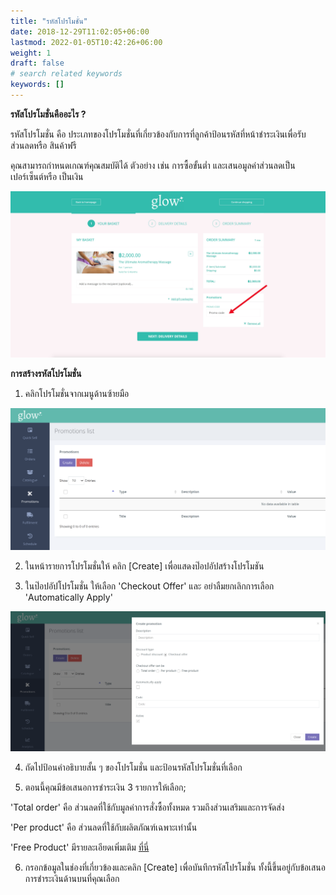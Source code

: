 ```yaml
---
title: "รหัสโปรโมชั่น"
date: 2018-12-29T11:02:05+06:00
lastmod: 2022-01-05T10:42:26+06:00
weight: 1
draft: false
# search related keywords
keywords: []
---
```


**รหัสโปรโมชั่นคืออะไร ?**<br>

รหัสโปรโมชั่น คือ ประเภทของโปรโมชั่นที่เกี่ยวข้องกับการที่ลูกค้าป้อนรหัสที่หน้าชำระเงินเพื่อรับส่วนลดหรือ สินค้าฟรี

คุณสามารถกำหนดเกณฑ์คุณสมบัติได้ ตัวอย่าง เช่น การซื้อขั้นต่ำ และเสนอมูลค่าส่วนลดเป็นเปอร์เซ็นต์หรือ เป็นเงิน

![image example](img-1.jpg "image")

**การสร้างรหัสโปรโมชั่น**<br>

1. คลิกโปรโมชั่นจากเมนูด้านซ้ายมือ

![image example](img-2.jpg "image")

2. ในหน้ารายการโปรโมชั่นให้ คลิก [Create] เพื่อแสดงป๊อปอัปสร้างโปรโมชัน

3. ในป๊อปอัปโปรโมชั่น ให้เลือก 'Checkout Offer' และ อย่าลืมยกเลิกการเลือก 'Automatically Apply'

![image example](img-3.jpg "image")

4. ถัดไปป้อนคำอธิบายสั้น ๆ ของโปรโมชั่น และป้อนรหัสโปรโมชั่นที่เลือก

5. ตอนนี้คุณมีข้อเสนอการชำระเงิน 3 รายการให้เลือก;

'Total order' คือ ส่วนลดที่ใช้กับมูลค่าการสั่งซื้อทั้งหมด รวมถึงส่วนเสริมและการจัดส่ง

'Per product' คือ ส่วนลดที่ใช้กับผลิตภัณฑ์เฉพาะเท่านั้น

'Free Product' มีรายละเอียดเพิ่มเติม [ที่นี่](/th/promotions/free-products/)

6. กรอกข้อมูลในช่องที่เกี่ยวข้องและคลิก [Create] เพื่อบันทึกรหัสโปรโมชั่น ทั้งนี้ขึ้นอยู่กับข้อเสนอการชำระเงินด้านบนที่คุณเลือก
